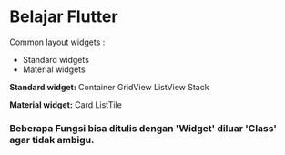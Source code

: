 # Belajar Flutter

Common layout widgets : 

- Standard widgets
- Material widgets

**Standard widget:**
Container
GridView
ListView
Stack

**Material widget:**
Card
ListTile

### Beberapa Fungsi bisa ditulis dengan 'Widget' diluar 'Class' agar tidak ambigu.